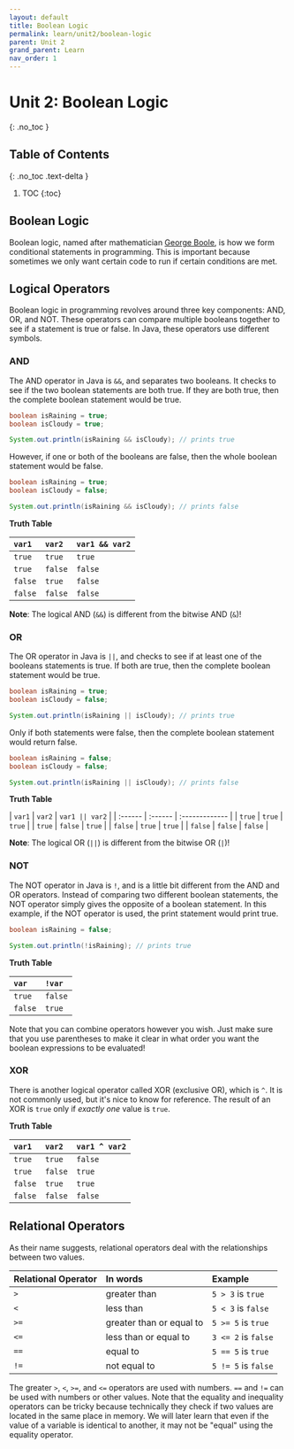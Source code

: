 ```yaml
---
layout: default
title: Boolean Logic
permalink: learn/unit2/boolean-logic
parent: Unit 2
grand_parent: Learn
nav_order: 1
---
```


<!-- prettier-ignore-start -->

# Unit 2: Boolean Logic
{: .no_toc }

## Table of Contents
{: .no_toc .text-delta }

1. TOC
{:toc}

<!-- prettier-ignore-end -->

## Boolean Logic

Boolean logic, named after mathematician [George Boole](https://en.wikipedia.org/wiki/George_Boole),
is how we form conditional statements in programming. This is important because sometimes we only want certain code to run if certain conditions are met.

## Logical Operators

Boolean logic in programming revolves around three key components: AND, OR, and
NOT. These operators can compare multiple booleans together to see if a
statement is true or false. In Java, these operators use different symbols.

### AND

The AND operator in Java is `&&`, and separates two booleans. It checks to see
if the two boolean statements are both true. If they are both true, then the
complete boolean statement would be true.

```java
boolean isRaining = true;
boolean isCloudy = true;

System.out.println(isRaining && isCloudy); // prints true
```

However, if one or both of the booleans are false, then the whole boolean
statement would be false.

```java
boolean isRaining = true;
boolean isCloudy = false;

System.out.println(isRaining && isCloudy); // prints false
```

**Truth Table**

| `var1`  | `var2`  | `var1 && var2` |
| :------ | :------ | :------------- |
| `true`  | `true`  | `true`         |
| `true`  | `false` | `false`        |
| `false` | `true`  | `false`        |
| `false` | `false` | `false`        |

**Note**: The logical AND (`&&`) is different from the bitwise AND (`&`)!

### OR

The OR operator in Java is `||`, and checks to see if at least one of the
booleans statements is true. If both are true, then the complete boolean
statement would be true.

```java
boolean isRaining = true;
boolean isCloudy = false;

System.out.println(isRaining || isCloudy); // prints true
```

Only if both statements were false, then the complete boolean statement would
return false.

```java
boolean isRaining = false;
boolean isCloudy = false;

System.out.println(isRaining || isCloudy); // prints false
```

**Truth Table**

| `var1`  | `var2`  | `var1 || var2` |
| :------ | :------ | :------------- |
| `true`  | `true`  | `true`         |
| `true`  | `false` | `true`         |
| `false` | `true`  | `true`         |
| `false` | `false` | `false`        |

**Note**: The logical OR (`||`) is different from the bitwise OR (`|`)!

### NOT

The NOT operator in Java is `!`, and is a little bit different from the AND and
OR operators. Instead of comparing two different boolean statements, the NOT
operator simply gives the opposite of a boolean statement. In this example, if
the NOT operator is used, the print statement would print true.

```java
boolean isRaining = false;

System.out.println(!isRaining); // prints true
```

**Truth Table**

| `var`   | `!var`  |
| :------ | :------ |
| `true`  | `false` |
| `false` | `true`  |

Note that you can combine operators however you wish. Just make sure
that you use parentheses to make it clear in what order you want
the boolean expressions to be evaluated!

### XOR

There is another logical operator called XOR (exclusive OR), which is `^`.
It is not commonly used, but it's nice to know for reference. The result of an XOR
is `true` only if _exactly one_ value is `true`.

**Truth Table**

| `var1`  | `var2`  | `var1 ^ var2` |
| :------ | :------ | :------------ |
| `true`  | `true`  | `false`       |
| `true`  | `false` | `true`        |
| `false` | `true`  | `true`        |
| `false` | `false` | `false`       |

## Relational Operators

As their name suggests, relational operators deal with
the relationships between two values.

| Relational Operator | In words                 | Example             |
| :------------------ | :----------------------- | :------------------ |
| `>`                 | greater than             | `5 > 3` is `true`   |
| `<`                 | less than                | `5 < 3` is `false`  |
| `>=`                | greater than or equal to | `5 >= 5` is `true`  |
| `<=`                | less than or equal to    | `3 <= 2` is `false` |
| `==`                | equal to                 | `5 == 5` is `true`  |
| `!=`                | not equal to             | `5 != 5` is `false` |

The greater `>`, `<`, `>=`, and `<=` operators are used with
numbers. `==` and `!=` can be used with numbers or other values.
Note that the equality and inequality operators can be tricky
because technically they check if two values are located in the
same place in memory. We will later learn that even if the value
of a variable is identical to another, it may not be "equal" using
the equality operator.